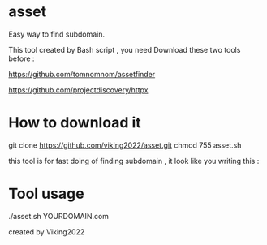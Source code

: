 # asset
Easy way to find subdomain.

This tool created by Bash script , you need Download these two tools before :

https://github.com/tomnomnom/assetfinder

https://github.com/projectdiscovery/httpx <br>

<h1> How to download it </h1>

git clone https://github.com/viking2022/asset.git
chmod 755 asset.sh<br>

this tool is for fast doing of finding subdomain , it look like you writing this : <br>


<h1>Tool usage </h1>
./asset.sh YOURDOMAIN.com

created by Viking2022

